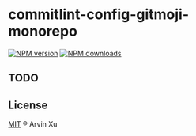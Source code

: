 # commitlint-config-gitmoji-monorepo

[![NPM version][version-image]][version-url] [![NPM downloads][download-image]][download-url]

## TODO

## License

[MIT](../../LICENSE) ® Arvin Xu

<!-- npm url -->

[version-image]: http://img.shields.io/npm/v/commitlint-config-gitmoji-monorepo.svg?color=deepgreen&label=latest
[version-url]: http://npmjs.org/package/commitlint-config-gitmoji-monorepo
[download-image]: https://img.shields.io/npm/dm/commitlint-config-gitmoji-monorepo.svg
[download-url]: https://npmjs.org/package/commitlint-config-gitmoji-monorepo

